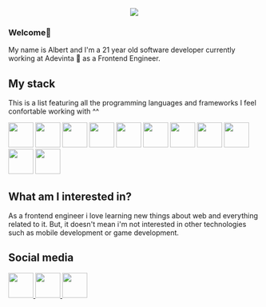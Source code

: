 
<p align="center">
  <img src="https://media1.giphy.com/media/6PHOjjCoNoM3S/giphy.gif" />
</p>

### Welcome👋
My name is Albert and I'm a 21 year old software developer currently working at Adevinta 💙 as a Frontend Engineer.

## My stack
This is a list featuring all the programming languages and frameworks I feel confortable working with ^^
<br/>

<div width="100%" display="flex" justify-content="center" align-items="center">
  <img height="50px" src="https://upload.wikimedia.org/wikipedia/commons/thumb/6/61/HTML5_logo_and_wordmark.svg/200px-HTML5_logo_and_wordmark.svg.png" />
  <img height="50px" src="https://upload.wikimedia.org/wikipedia/commons/thumb/d/d5/CSS3_logo_and_wordmark.svg/640px-CSS3_logo_and_wordmark.svg.png" />
  <img height="50px" src="https://upload.wikimedia.org/wikipedia/commons/thumb/9/99/Unofficial_JavaScript_logo_2.svg/1200px-Unofficial_JavaScript_logo_2.svg.png" />
  <img height="50px" src="https://upload.wikimedia.org/wikipedia/commons/thumb/4/4c/Typescript_logo_2020.svg/1200px-Typescript_logo_2020.svg.png" />
  <img height="50px" src="https://sass-lang.com/assets/img/styleguide/seal-color-aef0354c.png" />
  <img height="50px" src="https://upload.wikimedia.org/wikipedia/commons/thumb/4/47/React.svg/1200px-React.svg.png" />
   <img height="50px" src="https://seeklogo.com/images/F/flutter-logo-5086DD11C5-seeklogo.com.png" />
   <img height="50px" src="https://midu.dev/images/tags/node.png" />
   <img height="50px" src="https://cdn-icons-png.flaticon.com/512/226/226777.png" />
   <img height="50px" src="https://upload.wikimedia.org/wikipedia/commons/thumb/e/e0/Git-logo.svg/1280px-Git-logo.svg.png" />
   <img height="50px" src="https://upload.wikimedia.org/wikipedia/commons/thumb/c/c3/Python-logo-notext.svg/1200px-Python-logo-notext.svg.png" />
</div>

## What am I interested in? 

As a frontend engineer i love learning new things about web and everything related to it. But, it doesn't mean i'm not interested in other technologies such as mobile development or game development. 

## Social media 
<a href="https://www.linkedin.com/in/albert-font-fernandez/">
  <img width="50px" src="https://cdn-icons-png.flaticon.com/512/174/174857.png"  />
</a>

<a href="https://www.twitter.com/alverd04/">
  <img width="50px" src="https://upload.wikimedia.org/wikipedia/commons/thumb/4/4f/Twitter-logo.svg/1200px-Twitter-logo.svg.png"  />
</a>

<a href="https://www.instagram.com/alverdfont/" >
  <img width="50px" src="https://1000marcas.net/wp-content/uploads/2019/11/Instagram-logo.png" />
</a>



<!--
**Alverd04/Alverd04** is a ✨ _special_ ✨ repository because its `README.md` (this file) appears on your GitHub profile.

Here are some ideas to get you started:

- 🔭 I’m currently working on ...
- 🌱 I’m currently learning ...
- 👯 I’m looking to collaborate on ...
- 🤔 I’m looking for help with ...
- 💬 Ask me about ...
- 📫 How to reach me: ...
- 😄 Pronouns: ...
- ⚡ Fun fact: ...
-->
